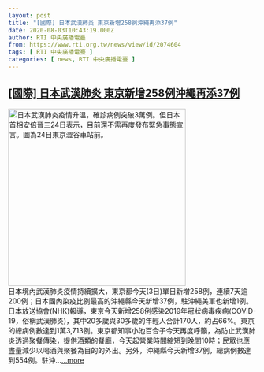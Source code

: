 ```yaml
---
layout: post
title: "[國際] 日本武漢肺炎 東京新增258例沖繩再添37例"
date: 2020-08-03T10:43:19.000Z
author: RTI 中央廣播電臺
from: https://www.rti.org.tw/news/view/id/2074604
tags: [ RTI 中央廣播電臺 ]
categories: [ news, RTI 中央廣播電臺 ]
---
```

<!--1596451399000-->
[[國際] 日本武漢肺炎 東京新增258例沖繩再添37例](https://www.rti.org.tw/news/view/id/2074604)
------

<div>
<img src="https://static.rti.org.tw/assets/thumbnails/2020/07/25/20200725000149M.jpg" width="360" alt="日本武漢肺炎疫情升溫，確診病例突破3萬例。但日本首相安倍晉三24日表示，目前還不需再度發布緊急事態宣言。圖為24日東京澀谷車站前。" title="日本武漢肺炎疫情升溫，確診病例突破3萬例。但日本首相安倍晉三24日表示，目前還不需再度發布緊急事態宣言。圖為24日東京澀谷車站前。"><br>日本境內武漢肺炎疫情持續擴大，東京都今天(3日)單日新增258例，連續7天逾200例；日本國內染疫比例最高的沖繩縣今天新增37例，駐沖繩美軍也新增1例。日本放送協會(NHK)報導，東京今天新增258例感染2019年冠狀病毒疾病(COVID-19，俗稱武漢肺炎)，其中20多歲與30多歲的年輕人合計170人，約占66%。東京的總病例數達到1萬3,713例。東京都知事小池百合子今天再度呼籲，為防止武漢肺炎透過聚餐傳染，提供酒類的餐廳，今天起營業時間縮短到晚間10時；民眾也應盡量減少以喝酒與聚餐為目的的外出。另外，沖繩縣今天新增37例，總病例數達到554例。駐沖...<a target="_blank" href="https://www.rti.org.tw/news/view/id/2074604">...more</a>
</div>

